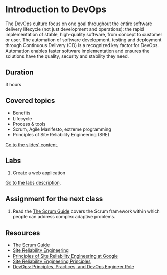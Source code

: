 # Introduction to DevOps

The DevOps culture focus on one goal throughout the entire software delivery lifecycle (not just development and operations): the rapid implementation of stable, high-quality software, from concept to customer or user. The automation of software development, testing and deployment through Continuous Delivery (CD) is a recognized key factor for DevOps. Automation enables faster software implementation and ensures the solutions have the quality, security and stability they need.

## Duration

3 hours

## Covered topics

- Benefits
- Lifecycle
- Process & tools
- Scrum, Agile Manifesto, extreme programming
- Principles of Site Reliability Engineering (SRE)

[Go to the slides' content](slides.md).

## Labs

1. Create a web application

[Go to the labs description](labs.md).

## Assignment for the next class

1. Read the [The Scrum Guide](https://www.scrumguides.org/scrum-guide.html) covers the Scrum framework within which people can address complex adaptive problems.

## Resources

- [The Scrum Guide](https://www.scrumguides.org/scrum-guide.html)
- [Site Reliability Engineering](https://landing.google.com/sre/books/)
- [Principles of Site Reliability Engineering at Google](https://medium.com/@jdavidmitchell/principles-of-site-reliability-engineering-at-google-8382b054e498)
- [Site Reliability Engineering Principles](https://medium.com/@alexbmeng/site-reliability-engineering-principals-fd52229bfcd6)
- [DevOps: Principles, Practices, and DevOps Engineer Role](https://www.altexsoft.com/blog/engineering/devops-principles-practices-and-devops-engineer-role/)
